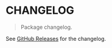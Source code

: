# CHANGELOG

> Package changelog.

See [GitHub Releases](https://github.com/stdlib-js/string-last/releases) for the changelog.